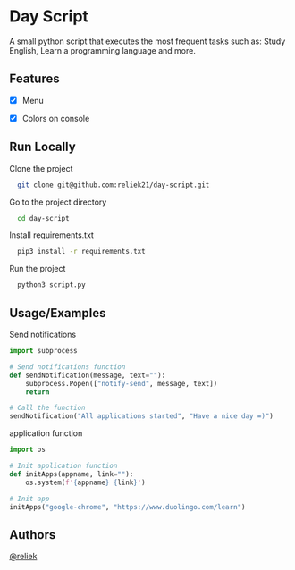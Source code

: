 
# Day Script

A small python script that executes the most frequent tasks such as: Study English, Learn a programming language and more.


## Features

- [x] Menu
- [x] Colors on console

  
## Run Locally

Clone the project

```bash
  git clone git@github.com:reliek21/day-script.git
```

Go to the project directory

```bash
  cd day-script
```

Install requirements.txt

```bash
  pip3 install -r requirements.txt
```

Run the project

```bash
  python3 script.py
```

  
## Usage/Examples



Send notifications
```python
import subprocess

# Send notifications function
def sendNotification(message, text=""):
    subprocess.Popen(["notify-send", message, text])
    return

# Call the function
sendNotification("All applications started", "Have a nice day =)")
```

application function

```python
import os

# Init application function
def initApps(appname, link=""):
    os.system(f'{appname} {link}')

# Init app
initApps("google-chrome", "https://www.duolingo.com/learn")
```


## Authors

[@reliek](https://www.github.com/reliek)
